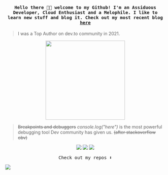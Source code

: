 
<h4 align="center"><samp>Hello there 👋🏾 welcome to my Github! I'm an Assiduous Developer, Cloud Enthusiast and a Melophile. I like to learn new stuff and blog it. Check out my most recent blog <a href= "https://dev.to/shreshthgoyal/user-authorization-in-nodejs-using-postgresql-4gl"> here </a> </samp></h4>

> I was a Top Author on dev.to community in 2021.

<p align="center">
  <img width="250" src="https://media4.giphy.com/media/jrzHNJGWZmnIeAlDGW/giphy.gif?cid=ecf05e47b66uwbwbg89qjo9gt9enccowrj81mqdmoujoc9t5&rid=giphy.gif&ct=s">
</p>

> ~~Breakpoints and debuggers~~ *console.log("here")* is the most
> powerful debugging tool Dev community has given us. ~~(after
> stackoverflow obv)~~

<p align="center">
<a href= "https://dev.to/shreshthgoyal"><img src="https://img.icons8.com/ios/50/ffffff/devpost.png"/></a>
<a href= "https://www.linkedin.com/in/shreshthg30/"><img src="https://img.icons8.com/ios/50/ffffff/linkedin.png"/></a>
<a href= "https://www.instagram.com/i_shreshth/"><img src="https://img.icons8.com/ios/50/ffffff/instagram-new.png"/></a>
</p>
<p align="center"><samp>
Check out my repos ⬇️  
  </samp>
</p>

![](https://komarev.com/ghpvc/?username=shreshthgoyal&color=lightgrey&style=flat&label=Profile+visits)
